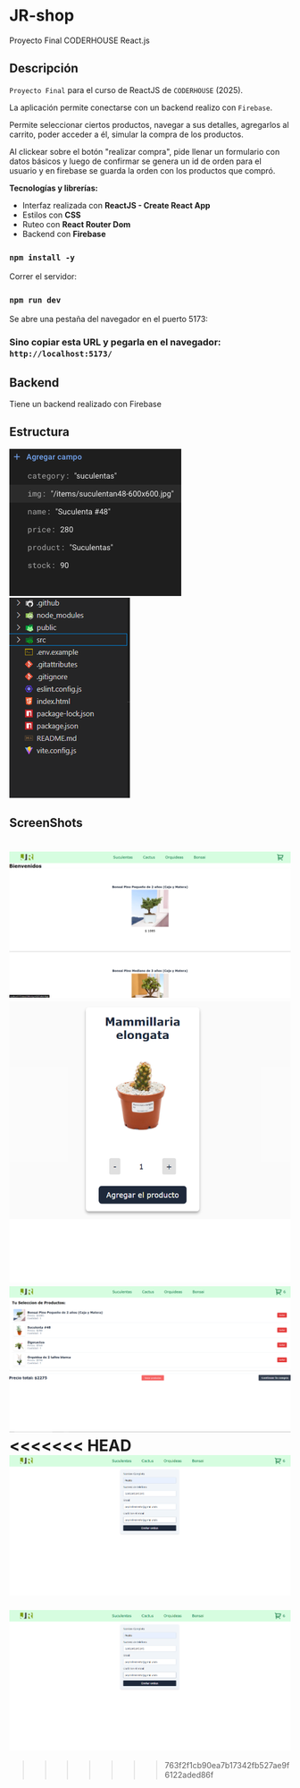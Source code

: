 # JR-shop
 Proyecto Final CODERHOUSE React.js 


## Descripción

`Proyecto Final` para el curso de ReactJS de `CODERHOUSE` (2025).

La aplicación permite conectarse con un backend realizo con `Firebase`.

Permite seleccionar ciertos productos, navegar a sus detalles, agregarlos al carrito, poder acceder a él, simular la compra de los productos.

Al clickear sobre el botón "realizar compra", pide llenar un formulario con datos básicos y luego de confirmar
se genera un id de orden para el usuario y en firebase se guarda la orden con los productos que compró.

**Tecnologías y librerías:**

- Interfaz realizada con **ReactJS - Create React App**
- Estilos con **CSS**
- Ruteo con **React Router Dom**
- Backend con **Firebase**

### `npm install -y`

Correr el servidor:

### `npm run dev`


Se abre una pestaña del navegador en el puerto 5173:

### Sino copiar esta URL y pegarla en el navegador: `http://localhost:5173/`

## Backend

Tiene un backend realizado con Firebase

## Estructura

![estructura FireBase](https://raw.githubusercontent.com/Jesus-romero04/React-Js-trabajo-Jesus-Romero/main/.github/images/imagen.png)
![estructura src](https://raw.githubusercontent.com/Jesus-romero04/React-Js-trabajo-Jesus-Romero/main/.github/images/imagen-2.png)


## ScreenShots

![image00](https://raw.githubusercontent.com/Jesus-romero04/React-Js-trabajo-Jesus-Romero/main/.github/images/imagen-3.png)
![image01](https://raw.githubusercontent.com/Jesus-romero04/React-Js-trabajo-Jesus-Romero/main/.github/images/imagen-4.png)
![image02](https://raw.githubusercontent.com/Jesus-romero04/React-Js-trabajo-Jesus-Romero/main/.github/images/imagen-5.png)
<<<<<<< HEAD
![image03](https://raw.githubusercontent.com/Jesus-romero04/React-Js-trabajo-Jesus-Romero/main/.github/images/imagen-6.png)
=======
![image03](https://raw.githubusercontent.com/Jesus-romero04/React-Js-trabajo-Jesus-Romero/main/.github/images/imagen-6.png)
>>>>>>> 763f2f1cb90ea7b17342fb527ae9f6122aded86f
